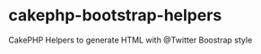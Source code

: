 cakephp-bootstrap-helpers
=========================

CakePHP Helpers to generate HTML with @Twitter Boostrap style 
